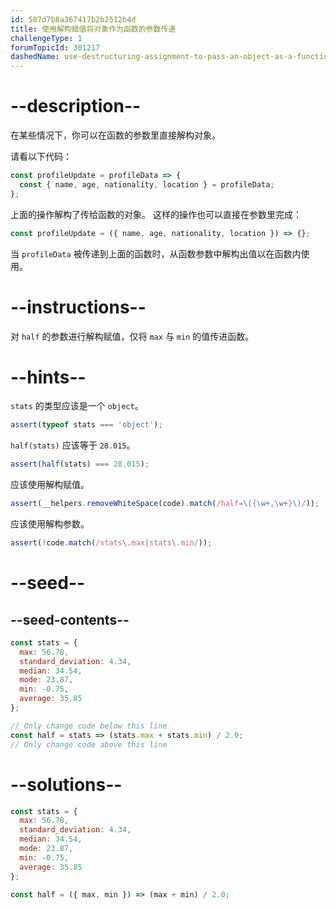 ```yaml
---
id: 587d7b8a367417b2b2512b4d
title: 使用解构赋值将对象作为函数的参数传递
challengeType: 1
forumTopicId: 301217
dashedName: use-destructuring-assignment-to-pass-an-object-as-a-functions-parameters
---
```


# --description--

在某些情况下，你可以在函数的参数里直接解构对象。

请看以下代码：

```js
const profileUpdate = profileData => {
  const { name, age, nationality, location } = profileData;
};
```

上面的操作解构了传给函数的对象。 这样的操作也可以直接在参数里完成：

```js
const profileUpdate = ({ name, age, nationality, location }) => {};
```

当 `profileData` 被传递到上面的函数时，从函数参数中解构出值以在函数内使用。

# --instructions--

对 `half` 的参数进行解构赋值，仅将 `max` 与 `min` 的值传进函数。

# --hints--

`stats` 的类型应该是一个 `object`。

```js
assert(typeof stats === 'object');
```

`half(stats)` 应该等于 `28.015`。

```js
assert(half(stats) === 28.015);
```

应该使用解构赋值。

```js
assert(__helpers.removeWhiteSpace(code).match(/half=\({\w+,\w+}\)/));
```

应该使用解构参数。

```js
assert(!code.match(/stats\.max|stats\.min/));
```

# --seed--

## --seed-contents--

```js
const stats = {
  max: 56.78,
  standard_deviation: 4.34,
  median: 34.54,
  mode: 23.87,
  min: -0.75,
  average: 35.85
};

// Only change code below this line
const half = stats => (stats.max + stats.min) / 2.0;
// Only change code above this line
```

# --solutions--

```js
const stats = {
  max: 56.78,
  standard_deviation: 4.34,
  median: 34.54,
  mode: 23.87,
  min: -0.75,
  average: 35.85
};

const half = ({ max, min }) => (max + min) / 2.0;
```
